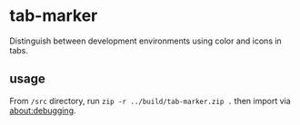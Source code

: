 # tab-marker
Distinguish between development environments using color and icons in tabs.

## usage
From `/src` directory, run `zip -r ../build/tab-marker.zip .` then import via <a href="about:debugging#/runtime/this-firefox">about:debugging</a>.